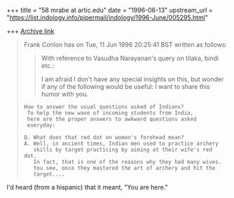 +++
title = "58 mrabe at artic.edu"
date = "1996-06-13"
upstream_url = "https://list.indology.info/pipermail/indology/1996-June/005295.html"

+++
[Archive link](https://list.indology.info/pipermail/indology/1996-June/005295.html)

>Frank Conlon <conlon at u.washington.edu>  has  on Tue, 11 Jun 1996 20:25:41
>BST written as follows:
>
>>With reference to Vasudha Narayanan's query on tilaka, bindi etc.:
>>
>>I am afraid I don't have any special insights on this, but wonder
>>if any of the following would be useful:
>I want to share this humor with you.
>
>     How to answer the usual questions asked of Indians?
>      To help the new wave of incoming students from India,
>      here are the proper answers to awkward questions asked
>      everyday:
>
>     Q. What does that red dot on women's forehead mean?
>     A. Well, in ancient times, Indian men used to practice archery
>        skills by target practicing by aiming at their wife's red dot.
>        In fact, that is one of the reasons why they had many wives.
>        You see, once they mastered the art of archery and hit the
>        target....

I'd heard (from a hispanic) that it meant, "You are here."






